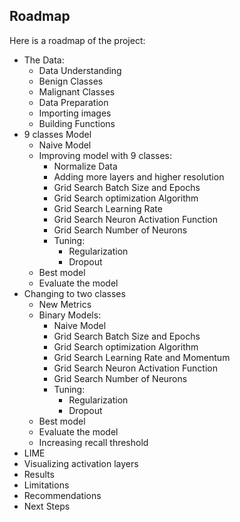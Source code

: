 ## Roadmap
Here is a roadmap of the project:

* The Data:
    * Data Understanding
    * Benign Classes
    * Malignant Classes
    * Data Preparation
	* Importing images
	* Building Functions
* 9 classes Model
    * Naive Model
    * Improving model with 9 classes:
		* Normalize Data
		* Adding more layers and higher resolution
		* Grid Search Batch Size and Epochs
		* Grid Search optimization Algorithm
		* Grid Search Learning Rate
		* Grid Search Neuron Activation Function
		* Grid Search Number of Neurons
		* Tuning:
			* Regularization
			* Dropout
	* Best model
	* Evaluate the model
* Changing to two classes
	* New Metrics
	* Binary Models:
		* Naive Model
		* Grid Search Batch Size and Epochs
		* Grid Search optimization Algorithm
		* Grid Search Learning Rate and Momentum
		* Grid Search Neuron Activation Function
		* Grid Search Number of Neurons
		* Tuning:
			* Regularization
			* Dropout
	* Best model
	* Evaluate the model
	* Increasing recall threshold
* LIME 
* Visualizing activation layers
* Results
* Limitations
* Recommendations
* Next Steps